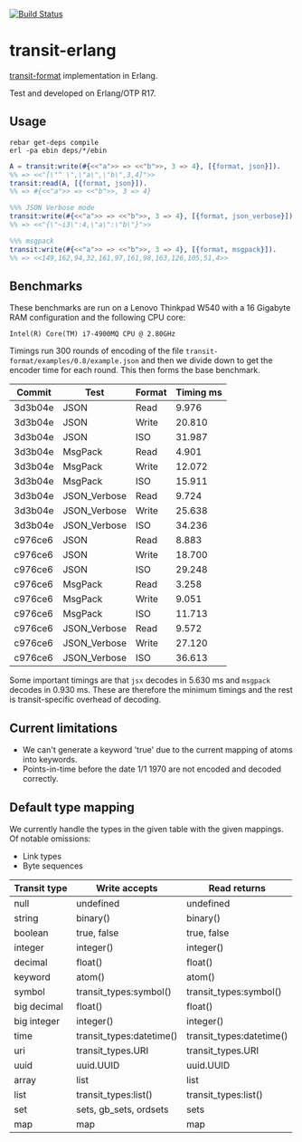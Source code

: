 [![Build
Status](https://travis-ci.org/isaiah/transit-erlang.svg)](https://travis-ci.org/isaiah/transit-erlang)

transit-erlang
==============
[transit-format](https://github.com/cognitect/transit-format) implementation in Erlang.

Test and developed on Erlang/OTP R17.

Usage
-----

```shell
rebar get-deps compile
erl -pa ebin deps/*/ebin
```

```erlang
A = transit:write(#{<<"a">> => <<"b">>, 3 => 4}, [{format, json}]).
%% => <<"[\"^ \",\"a\",\"b\",3,4]">>
transit:read(A, [{format, json}]).
%% => #{<<"a">> => <<"b">>, 3 => 4}

%%% JSON Verbose mode
transit:write(#{<<"a">> => <<"b">>, 3 => 4}, [{format, json_verbose}]).
%% => <<"{\"~i3\":4,\"a\":\"b\"}">>

%%% msgpack
transit:write(#{<<"a">> => <<"b">>, 3 => 4}, [{format, msgpack}]).
%% => <<149,162,94,32,161,97,161,98,163,126,105,51,4>>
```

Benchmarks
--------------------

These benchmarks are run on a Lenovo Thinkpad W540 with a 16 Gigabyte RAM configuration and the following CPU core:

	Intel(R) Core(TM) i7-4900MQ CPU @ 2.80GHz

Timings run 300 rounds of encoding of the file `transit-format/examples/0.8/example.json` and then we divide down to get the
encoder time for each round. This then forms the base benchmark.

| Commit | Test | Format | Timing ms |
| ------ | ---- | ------ | --------- |
| 3d3b04e | JSON | Read | 9.976 |
| 3d3b04e | JSON | Write | 20.810 |
| 3d3b04e | JSON | ISO | 31.987 |
| 3d3b04e | MsgPack | Read | 4.901 |
| 3d3b04e | MsgPack | Write | 12.072 |
| 3d3b04e | MsgPack | ISO | 15.911 |
| 3d3b04e | JSON_Verbose | Read | 9.724 |
| 3d3b04e | JSON_Verbose | Write | 25.638 |
| 3d3b04e | JSON_Verbose | ISO | 34.236 |
| c976ce6 | JSON | Read | 8.883 |
| c976ce6 | JSON | Write | 18.700 |
| c976ce6 | JSON | ISO | 29.248 |
| c976ce6 | MsgPack | Read | 3.258 |
| c976ce6 | MsgPack | Write | 9.051 |
| c976ce6 | MsgPack | ISO | 11.713 |
| c976ce6 | JSON_Verbose | Read | 9.572 |
| c976ce6 | JSON_Verbose | Write | 27.120 |
| c976ce6 | JSON_Verbose | ISO | 36.613 |

Some important timings are that `jsx` decodes in 5.630 ms and `msgpack` decodes in 0.930 ms. These are therefore the minimum timings and the rest is transit-specific overhead of decoding.

Current limitations
--------------------

* We can't generate a keyword 'true' due to the current mapping of atoms into keywords.
* Points-in-time before the date 1/1 1970 are not encoded and decoded correctly.

Default type mapping
--------------------

We currently handle the types in the given table with the given mappings. Of notable omissions:

* Link types
* Byte sequences

| Transit type | Write accepts             | Read returns              |
| ------------ | -------------             | ------------              |
| null         | undefined                 | undefined                 |
| string       | binary()                  | binary()                  |
| boolean      | true, false               | true, false               |
| integer      | integer()                 | integer()                 |
| decimal      | float()                   | float()                   |
| keyword      | atom()                    | atom()                    |
| symbol       | transit\_types:symbol()   | transit\_types:symbol()   |
| big decimal  | float()                   | float()                   |
| big integer  | integer()                 | integer()                 |
| time         | transit\_types:datetime() | transit\_types:datetime() |
| uri          | transit\_types.URI        | transit\_types.URI        |
| uuid         | uuid.UUID                 | uuid.UUID                 |
| array        | list                      | list                      |
| list         | transit\_types:list()     | transit\_types:list()     |
| set          | sets, gb\_sets, ordsets   | sets                      |
| map          | map                       | map                       |
